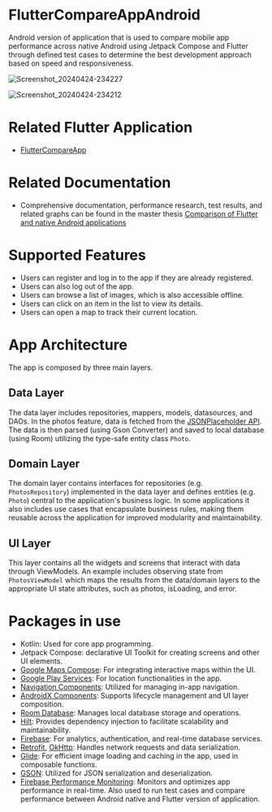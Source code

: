 # FlutterCompareAppAndroid
Android version of application that is used to compare mobile app performance across native Android using Jetpack Compose and Flutter through defined test cases to determine the best development approach based on speed and responsiveness.

![Screenshot_20240424-234227](https://github.com/kovaccc/FlutterCompareAppAndroid/assets/75457058/080f6f0c-61d2-4b30-aa03-02d2065484b8)

![Screenshot_20240424-234212](https://github.com/kovaccc/FlutterCompareAppAndroid/assets/75457058/07dbd304-f5cf-4aa6-bd1b-867e632aab95)

# Related Flutter Application
- [FlutterCompareApp](https://github.com/kovaccc/FlutterCompareApp)

# Related Documentation
- Comprehensive documentation, performance research, test results, and related graphs can be found in the master thesis [Comparison of Flutter and native Android applications](https://repozitorij.unios.hr/islandora/object/etfos%3A4067)
  
# Supported Features
- Users can register and log in to the app if they are already registered.
- Users can also log out of the app.
- Users can browse a list of images, which is also accessible offline.
- Users can click on an item in the list to view its details.
- Users can open a map to track their current location.

# App Architecture
The app is composed by three main layers.

## Data Layer
The data layer includes repositories, mappers, models, datasources, and DAOs. In the photos feature, data is fetched from the [JSONPlaceholder API](https://jsonplaceholder.typicode.com). The data is then parsed (using Gson Converter) and saved to local database (using Room) utilizing the type-safe entity class `Photo`.

## Domain Layer
The domain layer contains interfaces for repositories (e.g. `PhotosRepository`) implemented in the data layer and defines entities (e.g. `Photo`) central to the application's business logic. In some applications it also includes use cases that encapsulate business rules, making them reusable across the application for improved modularity and maintainability.

## UI Layer
This layer contains all the widgets and screens that interact with data through ViewModels. An example includes observing state from `PhotosViewModel` which maps the results from the data/domain layers to the appropriate UI state attributes, such as photos, isLoading, and error.

# Packages in use
- Kotlin: Used for core app programming.
- Jetpack Compose: declarative UI Toolkit for creating screens and other UI elements.
- [Google Maps Compose](https://github.com/googlemaps/android-maps-compose): For integrating interactive maps within the UI.
- [Google Play Services](https://developers.google.com/android/guides/overview): For location functionalities in the app.
- [Navigation Components](https://developer.android.com/jetpack/compose/navigation): Utilized for managing in-app navigation.
- [AndroidX Components](https://developer.android.com/jetpack/androidx/releases/lifecycle): Supports lifecycle management and UI layer composition.
- [Room Database](https://developer.android.com/jetpack/androidx/releases/room): Manages local database storage and operations.
- [Hilt](https://developer.android.com/training/dependency-injection/hilt-android): Provides dependency injection to facilitate scalability and maintainability.
- [Firebase](https://firebase.google.com/docs/android/setup#expandable-11): For analytics, authentication, and real-time database services.
- [Retrofit](https://github.com/JakeWharton/retrofit2-kotlinx-serialization-converter), [OkHttp](https://square.github.io/okhttp/): Handles network requests and data serialization.
- [Glide](https://bumptech.github.io/glide/int/compose.html): For efficient image loading and caching in the app, used in composable functions.
- [GSON](https://github.com/square/retrofit/blob/trunk/retrofit-converters/gson/README.md): Utilized for JSON serialization and deserialization.
- [Firebase Performance Monitoring](https://firebase.google.com/docs/perf-mon): Monitors and optimizes app performance in real-time. Also used to run test cases and compare performance between Android native and Flutter version of application.
